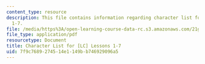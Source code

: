 ```yaml
---
content_type: resource
description: This file contains information regarding character list for [LC] lessons
  1-7.
file: /media/https%3A/open-learning-course-data-rc.s3.amazonaws.com/21g-107-chinese-i-streamlined-fall-2014/7f9c7689274514e1149bb746929096a5_MIT21G_107F14_CharsList1-7.pdf
file_type: application/pdf
resourcetype: Document
title: Character List for [LC] Lessons 1-7
uid: 7f9c7689-2745-14e1-149b-b746929096a5
---
```

